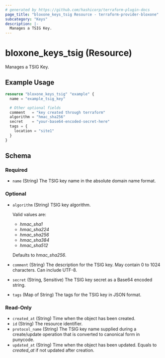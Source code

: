 ```yaml
---
# generated by https://github.com/hashicorp/terraform-plugin-docs
page_title: "bloxone_keys_tsig Resource - terraform-provider-bloxone"
subcategory: "Keys"
description: |-
  Manages a TSIG Key.
---
```


# bloxone_keys_tsig (Resource)

Manages a TSIG Key.

## Example Usage

```terraform
resource "bloxone_keys_tsig" "example" {
  name = "example_tsig_key"

  # Other optional fields
  comment   = "key created through terraform"
  algorithm = "hmac_sha256"
  secret    = "your-base64-encoded-secret-here"
  tags = {
    location = "site1"
  }
}
```

<!-- schema generated by tfplugindocs -->
## Schema

### Required

- `name` (String) The TSIG key name in the absolute domain name format.

### Optional

- `algorithm` (String) TSIG key algorithm.

  Valid values are:
  * _hmac_sha1_
  * _hmac_sha224_
  * _hmac_sha256_
  * _hmac_sha384_
  * _hmac_sha512_

  Defaults to _hmac_sha256_.
- `comment` (String) The description for the TSIG key. May contain 0 to 1024 characters. Can include UTF-8.
- `secret` (String, Sensitive) The TSIG key secret as a Base64 encoded string.
- `tags` (Map of String) The tags for the TSIG key in JSON format.

### Read-Only

- `created_at` (String) Time when the object has been created.
- `id` (String) The resource identifier.
- `protocol_name` (String) The TSIG key name supplied during a create/update operation that is converted to canonical form in punycode.
- `updated_at` (String) Time when the object has been updated. Equals to _created_at_ if not updated after creation.
